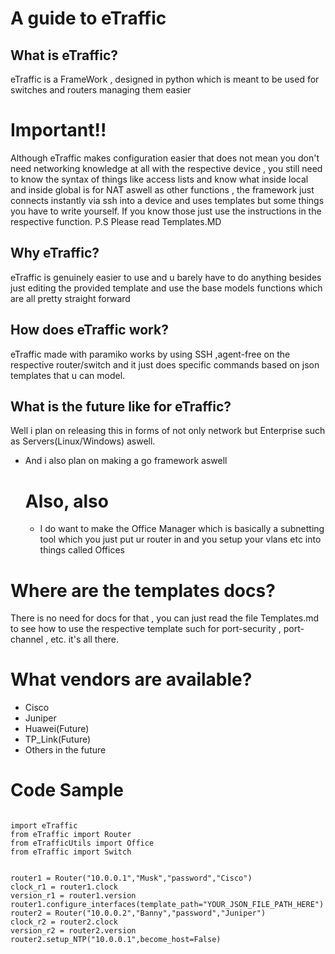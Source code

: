 # A guide to eTraffic
## What is eTraffic?
eTraffic is a FrameWork , designed in python which is meant to be used for  switches and routers managing them easier


# Important!! 
Although eTraffic makes configuration easier that does not mean you don't need networking knowledge at all with the respective device , you still need to know the syntax of things like access lists and know what inside local and inside global is for NAT aswell as other functions , the framework just connects instantly via ssh into a device and uses templates but some things you have to write yourself.
If you know those just use the instructions in the respective function. P.S Please read Templates.MD


## Why eTraffic?
eTraffic is genuinely easier to use  and u barely have to do anything besides just editing the provided template and use the base models functions which are all pretty straight forward
## How does eTraffic work?
eTraffic made with paramiko works by using SSH ,agent-free on the respective router/switch and it just does specific commands based on json templates that u can model.

## What is the future like for eTraffic?
Well i plan on releasing this in forms of not only network but Enterprise such as Servers(Linux/Windows) aswell.
- And i also plan on making a go framework aswell
   # Also, also
   - I do want to make the Office Manager which is basically a subnetting tool which you just put ur router in and you setup your vlans etc into things called Offices


# Where are the templates docs?
There is no need for docs for that , you can just read 
the file Templates.md to see how to use the respective template such for port-security , port-channel , etc. it's all there.



# What vendors are available?
- Cisco
- Juniper
- Huawei(Future)
- TP_Link(Future)
- Others in the future

# Code Sample

```python3

import eTraffic
from eTraffic import Router
from eTrafficUtils import Office
from eTraffic import Switch


router1 = Router("10.0.0.1","Musk","password","Cisco")
clock_r1 = router1.clock
version_r1 = router1.version
router1.configure_interfaces(template_path="YOUR_JSON_FILE_PATH_HERE")
router2 = Router("10.0.0.2","Banny","password","Juniper")
clock_r2 = router2.clock
version_r2 = router2.version
router2.setup_NTP("10.0.0.1",become_host=False)




```
